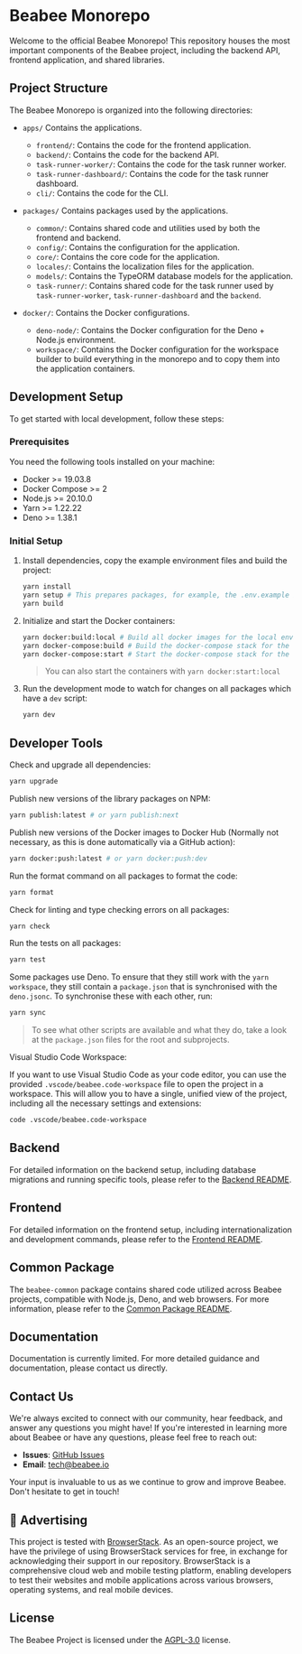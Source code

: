 # Beabee Monorepo

Welcome to the official Beabee Monorepo! This repository houses the most important components of the Beabee project, including the backend API, frontend application, and shared libraries.

## Project Structure

The Beabee Monorepo is organized into the following directories:

- `apps/` Contains the applications.
  - `frontend/`: Contains the code for the frontend application.
  - `backend/`: Contains the code for the backend API.
  - `task-runner-worker/`: Contains the code for the task runner worker.
  - `task-runner-dashboard/`: Contains the code for the task runner dashboard.
  - `cli/`: Contains the code for the CLI.

- `packages/` Contains packages used by the applications.
  - `common/`: Contains shared code and utilities used by both the frontend and backend.
  - `config/`: Contains the configuration for the application.
  - `core/`: Contains the core code for the application.
  - `locales/`: Contains the localization files for the application.
  - `models/`: Contains the TypeORM database models for the application.
  - `task-runner/`: Contains shared code for the task runner used by `task-runner-worker`, `task-runner-dashboard` and the `backend`.

- `docker/`: Contains the Docker configurations.
  - `deno-node/`: Contains the Docker configuration for the Deno + Node.js environment.
  - `workspace/`: Contains the Docker configuration for the workspace builder to build everything in the monorepo and to copy them into the application containers.

## Development Setup

To get started with local development, follow these steps:

### Prerequisites

You need the following tools installed on your machine:

- Docker >= 19.03.8
- Docker Compose >= 2
- Node.js >= 20.10.0
- Yarn >= 1.22.22
- Deno >= 1.38.1

### Initial Setup

1. Install dependencies, copy the example environment files and build the project:

   ```bash
   yarn install
   yarn setup # This prepares packages, for example, the .env.example is copied to .env if necessary
   yarn build
   ```

2. Initialize and start the Docker containers:

   ```bash
   yarn docker:build:local # Build all docker images for the local environment
   yarn docker-compose:build # Build the docker-compose stack for the local environment
   yarn docker-compose:start # Start the docker-compose stack for the local environment
   ```

   > You can also start the containers with `yarn docker:start:local`

3. Run the development mode to watch for changes on all packages which have a `dev` script:

   ```bash
   yarn dev
   ```

## Developer Tools

Check and upgrade all dependencies:

```bash
yarn upgrade
```

Publish new versions of the library packages on NPM:

```bash
yarn publish:latest # or yarn publish:next
```

Publish new versions of the Docker images to Docker Hub (Normally not necessary, as this is done automatically via a GitHub action):

```bash
yarn docker:push:latest # or yarn docker:push:dev
```

Run the format command on all packages to format the code:

```bash
yarn format
```

Check for linting and type checking errors on all packages:

```bash
yarn check
```

Run the tests on all packages:

```bash
yarn test
```

Some packages use Deno. To ensure that they still work with the `yarn workspace`, they still contain a `package.json` that is synchronised with the `deno.jsonc`. To synchronise these with each other, run:

```bash
yarn sync
```

> To see what other scripts are available and what they do, take a look at the `package.json` files for the root and subprojects.

Visual Studio Code Workspace:

If you want to use Visual Studio Code as your code editor, you can use the provided `.vscode/beabee.code-workspace` file to open the project in a workspace. This will allow you to have a single, unified view of the project, including all the necessary settings and extensions:

```bash
code .vscode/beabee.code-workspace
```

## Backend

For detailed information on the backend setup, including database migrations and running specific tools, please refer to the [Backend README](apps/backend/README.md).

## Frontend

For detailed information on the frontend setup, including internationalization and development commands, please refer to the [Frontend README](apps/frontend/README.md).

## Common Package

The `beabee-common` package contains shared code utilized across Beabee projects, compatible with Node.js, Deno, and web browsers.
For more information, please refer to the [Common Package README](packages/common/README.md).

## Documentation

Documentation is currently limited. For more detailed guidance and documentation, please contact us directly.

## Contact Us

We're always excited to connect with our community, hear feedback, and answer any questions you might have! If you're interested in learning more about Beabee or have any questions, please feel free to reach out:

- **Issues**: [GitHub Issues](https://github.com/beabee-communityrm/beabee/issues)
- **Email**: [tech@beabee.io](mailto:tech@beabee.io)

Your input is invaluable to us as we continue to grow and improve Beabee. Don't hesitate to get in touch!

## 🤝 Advertising

This project is tested with [BrowserStack](https://www.browserstack.com). As an open-source project, we have the privilege of using BrowserStack services for free, in exchange for acknowledging their support in our repository. BrowserStack is a comprehensive cloud web and mobile testing platform, enabling developers to test their websites and mobile applications across various browsers, operating systems, and real mobile devices.

## License

The Beabee Project is licensed under the [AGPL-3.0](./LICENSE) license.
